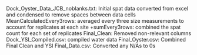 Dock_Oyster_Data_JCB_noblanks.txt: 
	Initial spat data converted from excel and condensed to remove spaces between data cells
MeanCalculatedEvery3rows:
	averaged every three size measurements to account for replicates at each site
+sumEvery3rows:
	combined the spat count for each set of replicates
Final_Clean:
	Removed non-relevant columns
Dock_YSI_Compiled.csv:
	compiled water data
Final_Oyster.csv:
	Combined Final Clean and YSI
Final_Data.csv:
	Converted any N/As to 0s
